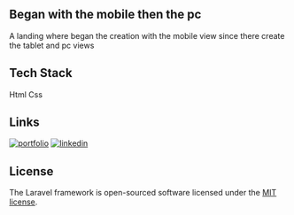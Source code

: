 ## Began with the mobile then the pc
A landing where began the creation with the mobile view since there create the tablet and pc views

## Tech Stack
Html
Css

## Links

[![portfolio](https://img.shields.io/badge/my_portfolio-000?style=for-the-badge&logo=ko-fi&logoColor=white)](https://angelprz8a.github.io/Portafolio/)
[![linkedin](https://img.shields.io/badge/linkedin-0A66C2?style=for-the-badge&logo=linkedin&logoColor=white)](https://www.linkedin.com/in/angelprz8a/)

## License

The Laravel framework is open-sourced software licensed under the [MIT license](https://opensource.org/licenses/MIT).

